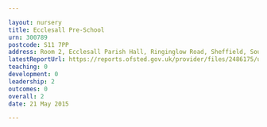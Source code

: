 ```yaml
---

layout: nursery
title: Ecclesall Pre-School
urn: 300789
postcode: S11 7PP
address: Room 2, Ecclesall Parish Hall, Ringinglow Road, Sheffield, South Yorkshire, S11 7PP
latestReportUrl: https://reports.ofsted.gov.uk/provider/files/2486175/urn/300789.pdf
teaching: 0
development: 0
leadership: 2
outcomes: 0
overall: 2
date: 21 May 2015

---
```

